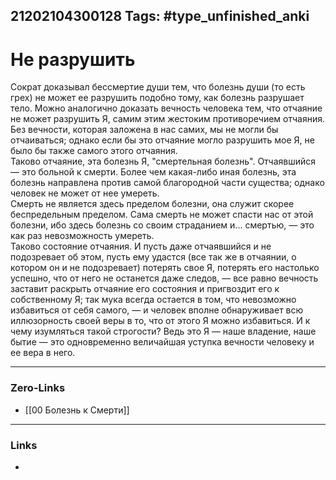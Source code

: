 21202104300128
Tags: #type_unfinished_anki 
---
# Не разрушить

Сократ доказывал бессмертие души тем, что болезнь души (то есть грех) не может ее разрушить подобно тому, как болезнь разрушает тело. Можно аналогично доказать вечность человека тем, что отчаяние не может разрушить Я, самим этим жестоким противоречием отчаяния. Без вечности, которая заложена в нас самих, мы не могли бы отчаиваться; однако если бы это отчаяние могло разрушить мое Я, не было бы также самого этого отчаяния.<br>Таково отчаяние, эта болезнь Я, "смертельная болезнь". Отчаявшийся — это больной к смерти. Более чем какая-либо иная болезнь, эта болезнь направлена против самой благородной части существа; однако человек не может от нее умереть.<br>Смерть не является здесь пределом болезни, она служит скорее беспредельным пределом. Сама смерть не может спасти нас от этой болезни, ибо здесь болезнь со своим страданием и... смертью, — это как раз невозможность умереть.<br>Таково состояние отчаяния. И пусть даже отчаявшийся и не подозревает об этом, пусть ему удастся (все так же в отчаянии, о котором он и не подозревает) потерять свое Я, потерять его настолько успешно, что от него не останется даже следов, — все равно вечность заставит раскрыть отчаяние его состояния и пригвоздит его к собственному Я; так мука всегда остается в том, что невозможно избавиться от себя самого, — и человек вполне обнаруживает всю иллюзорность своей веры в то, что от этого Я можно избавиться. И к чему изумляться такой строгости? Ведь это Я — наше владение, наше бытие — это одновременно величайшая уступка вечности человеку и ее вера в него.

---
### Zero-Links
- [[00 Болезнь к Смерти]]
---
### Links
-